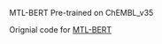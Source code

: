 MTL-BERT
Pre-trained on ChEMBL_v35

Orignial code for [MTL-BERT](https://github.com/zhang-xuan1314/MTL-BERT/tree/main)
